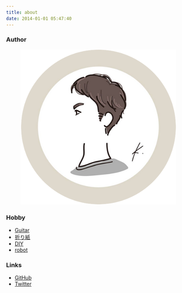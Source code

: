 ```yaml
---
title: about
date: 2014-01-01 05:47:40
---
```


### Author

<figure class="image is-128x128 mx-auto mb-2">
    <img class='avatar is-rounded' src="/img/avatar.png" alt="kenzo0107" />
</figure>

### Hobby

- [Guitar](https://www.youtube.com/watch?v=y6t4nacOFOE)
- [折り紙](https://twitter.com/kenzo0107/status/1236251416689143808/photo/1)
- [DIY](https://kenzo0107.github.io/2021/11/10/2021-11-11-diy-for-beginner/)
- [robot](https://twitter.com/kenzo0107/status/1342149632617455617/photo/1)

### Links

- [GitHub](https://github.com/kenzo0107)
- [Twitter](https://twitter.com/kenzo0107)
